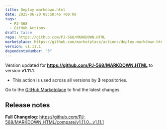 ```yaml
---
title: Deploy markdown.html
date: 2025-06-20 08:58:46 +00:00
tags:
  - PJ-568
  - GitHub Actions
draft: false
repo: https://github.com/PJ-568/MARKDOWN.HTML
marketplace: https://github.com/marketplace/actions/deploy-markdown-html
version: v1.11.1
dependentsNumber: "3"
---
```



Version updated for **https://github.com/PJ-568/MARKDOWN.HTML** to version **v1.11.1**.
- This action is used across all versions by **3** repositories.

Go to the [GitHub Marketplace](https://github.com/marketplace/actions/deploy-markdown-html) to find the latest changes.

## Release notes

**Full Changelog**: https://github.com/PJ-568/MARKDOWN.HTML/compare/v1.11.0...v1.11.1
